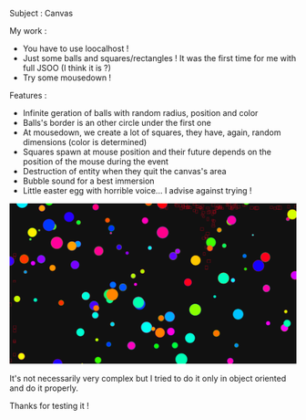 Subject : 
Canvas

My work : 
- You have to use loocalhost !
- Just some balls and squares/rectangles ! It was the first time for me with full JSOO (I think it is ?)
- Try some mousedown !

Features : 
- Infinite geration of balls with random radius, position and color
- Balls's border is an other circle under the first one
- At mousedown, we create a lot of squares, they have, again, random dimensions (color is determined)
- Squares spawn at mouse position and their future depends on the position of the mouse during the event 
- Destruction of entity when they quit the canvas's area
- Bubble sound for a best immersion 
- Little easter egg with horrible voice... I advise against trying !

![Site's screenshot](image/readmeImage.png)

It's not necessarily very complex but I tried to do it only in object oriented and do it properly.

Thanks for testing it !
